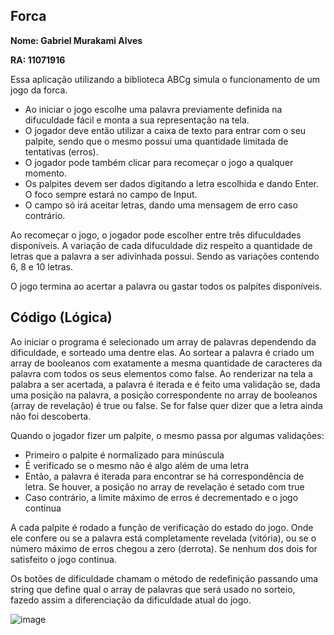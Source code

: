 ## Forca

**Nome: Gabriel Murakami Alves**

**RA: 11071916**

Essa aplicação utilizando a biblioteca ABCg simula o funcionamento de um jogo da forca.

- Ao iniciar o jogo escolhe uma palavra previamente definida na difuculdade fácil e monta a sua representação na tela.
- O jogador deve então utilizar a caixa de texto para entrar com o seu palpite, sendo que o mesmo possui uma
quantidade limitada de tentativas (erros).
- O jogador pode também clicar para recomeçar o jogo a qualquer momento.
- Os palpites devem ser dados digitando a letra escolhida e dando Enter. O foco sempre estará no campo de Input.
- O campo só irá aceitar letras, dando uma mensagem de erro caso contrário.

Ao recomeçar o jogo, o jogador pode escolher entre três difuculdades disponíveis. A variação de cada difuculdade
diz respeito a quantidade de letras que a palavra a ser adivinhada possui. Sendo as variações contendo 6, 8 e 10 letras.

O jogo termina ao acertar a palavra ou gastar todos os palpites disponíveis.

## Código (Lógica)

Ao iniciar o programa é selecionado um array de palavras dependendo da dificuldade, e sorteado uma dentre elas. 
Ao sortear a palavra é criado um array de booleanos com exatamente a mesma quantidade de caracteres da palavra com todos os seus elementos como false.
Ao renderizar na tela a palabra a ser acertada, a palavra é iterada e é feito uma validação se, dada uma posição na palavra, a posição
correspondente no array de booleanos (array de revelação) é true ou false. Se for false quer dizer que a letra ainda não foi descoberta.

Quando o jogador fizer um palpite, o mesmo passa por algumas validações:
- Primeiro o palpite é normalizado para minúscula
- É verificado se o mesmo não é algo além de uma letra
- Então, a palavra é iterada para encontrar se há correspondência de letra. Se houver, a posição no array de revelação é setado com true
- Caso contrário, a limite máximo de erros é decrementado e o jogo continua

A cada palpite é rodado a função de verificação do estado do jogo. Onde ele confere ou se a palavra está completamente revelada (vitória), ou se
o número máximo de erros chegou a zero (derrota). Se nenhum dos dois for satisfeito o jogo continua.

Os botões de dificuldade chamam o método de redefinição passando uma string que define qual o array de palavras que será usado no sorteio, fazedo assim
a diferenciação da dificuldade atual do jogo.

![image](https://user-images.githubusercontent.com/56936297/194776371-31e03dd3-afc8-44e9-b750-54fe2f87bac2.png)
